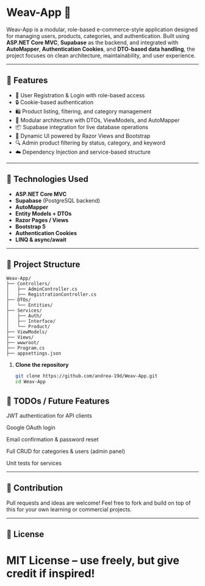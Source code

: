 # Weav-App 🧵

Weav-App is a modular, role-based e-commerce-style application designed for managing users, products, categories, and authentication. Built using **ASP.NET Core MVC**, **Supabase** as the backend, and integrated with **AutoMapper**, **Authentication Cookies**, and **DTO-based data handling**, the project focuses on clean architecture, maintainability, and user experience.

---

## 🚀 Features

- 🧑 User Registration & Login with role-based access
- 🔒 Cookie-based authentication
- 🛍️ Product listing, filtering, and category management
- 🧩 Modular architecture with DTOs, ViewModels, and AutoMapper
- 📦 Supabase integration for live database operations
- 📄 Dynamic UI powered by Razor Views and Bootstrap
- 🔍 Admin product filtering by status, category, and keyword
- ☁️ Dependency Injection and service-based structure

---

## 🧠 Technologies Used

- **ASP.NET Core MVC**
- **Supabase** (PostgreSQL backend)
- **AutoMapper**
- **Entity Models + DTOs**
- **Razor Pages / Views**
- **Bootstrap 5**
- **Authentication Cookies**
- **LINQ & async/await**

---

## 📁 Project Structure

```
Weav-App/
├── Controllers/
│   ├── AdminController.cs
│   ├── RegistrationController.cs
├── DTOs/
│   └── Entities/
├── Services/
│   ├── Auth/
│   ├── Interface/
│   └── Product/
├── ViewModels/
├── Views/
├── wwwroot/
├── Program.cs
├── appsettings.json
```
1. **Clone the repository**
   ```bash
   git clone https://github.com/andrea-19d/Weav-App.git
   cd Weav-App

## 📌 TODOs / Future Features
JWT authentication for API clients

Google OAuth login

Email confirmation & password reset

Full CRUD for categories & users (admin panel)

Unit tests for services

---

## 🤝 Contribution
Pull requests and ideas are welcome!
Feel free to fork and build on top of this for your own learning or commercial projects.

---

## 📄 License
MIT License – use freely, but give credit if inspired!
=
